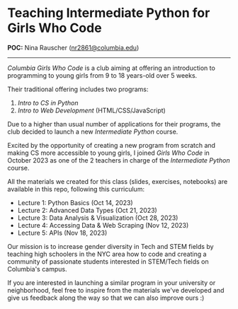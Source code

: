 # Teaching Intermediate Python for Girls Who Code

**POC:** Nina Rauscher (nr2861@columbia.edu)

---

*Columbia Girls Who Code* is a club aiming at offering an introduction to programming to young girls from 9 to 18 years-old over 5 weeks.

Their traditional offering includes two programs:
1. *Intro to CS in Python*
2. *Intro to Web Development* (HTML/CSS/JavaScript)

Due to a higher than usual number of applications for their programs, the club decided to launch a new *Intermediate Python* course.

Excited by the opportunity of creating a new program from scratch and making CS more accessible to young girls, I joined *Girls Who Code* in October 2023 as one of the 2 teachers in charge of the *Intermediate Python* course.

All the materials we created for this class (slides, exercises, notebooks) are available in this repo, following this curriculum:
- Lecture 1: Python Basics (Oct 14, 2023)
- Lecture 2: Advanced Data Types (Oct 21, 2023)
- Lecture 3: Data Analysis & Visualization (Oct 28, 2023)
- Lecture 4: Accessing Data & Web Scraping (Nov 12, 2023)
- Lecture 5: APIs (Nov 18, 2023)

 Our mission is to increase gender diversity in Tech and STEM fields by teaching high schoolers in the NYC area how to code and creating a community of passionate students interested in STEM/Tech fields on Columbia's campus.

 If you are interested in launching a similar program in your university or neighborhood, feel free to inspire from the materials we've developed and give us feedback along the way so that we can also improve ours :)




